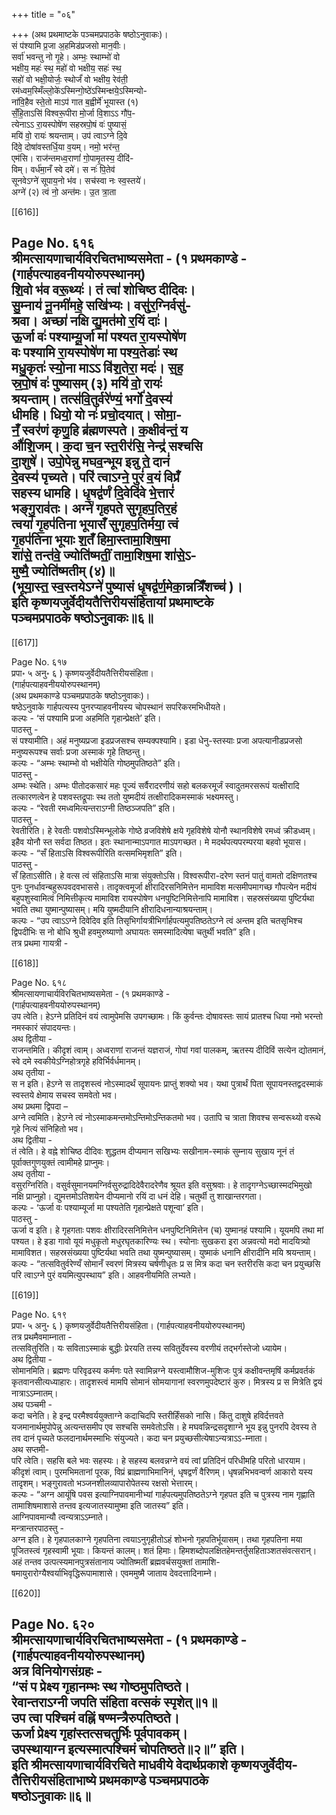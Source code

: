 +++
title = "०६"

+++
(अथ प्रथमाष्टके पञ्चमप्रपाठके षष्ठोऽनुवाकः)।  
सं प॑श्यामि प्र॒जा अ॒हमिड॑प्रजसो मान॒वीः।  
सर्वा॑ भवन्तु नो गृ॒हे। अम्भः॒ स्थाम्भो॑ वो  
भक्षीय॒ महः॑ स्थ॒ महो॑ वो भक्षीय॒ सहः॑ स्थ॒  
सहो॑ वो भक्षी॒योर्जः॒ स्थोर्जं॑ वो भक्षीय॒ रेव॑ती॒  
रम॑ध्वम॒स्मिँल्लो॒के॑ऽस्मिन्गो॒ष्ठे॑ऽस्मिन्क्षये॒ऽस्मिन्यो-  
ना॑वि॒हैव स्ते॒तो माऽप॑ गात ब॒ह्वीर्मे॑ भूयास्त (१)  
सँ॒हि॒ताऽसि॑ विश्वरू॒पीरा मो॒र्जा वि॒शाऽऽ गौ॑प॒-  
त्येनाऽऽ रा॒यस्पोषे॑ण सहस्रपो॒षं वः॑ पुष्यासं॒  
मयि॑ वो॒ रायः॑ श्रयन्ताम्। उप॑ त्वाऽग्ने दि॒वे  
दि॑वे॒ दोषा॑वस्तर्धि॒या व॒यम्। नमो॒ भर॑न्त॒  
एम॑सि। राज॑न्तमध्व॒राणां॑ गो॒पामृ॒तस्य॒ दीदि॑-  
विम्। वर्ध॑मा॒नँ स्वे दमे॑। स नः॑ पि॒तेव॑  
सूनवेऽग्ने॑ सूपाय॒नो भ॑व। सच॑स्वा नः स्व॒स्तये॑।  
अग्ने॑ (२) त्वं नो॒ अन्त॑मः। उ॒त त्रा॒ता

[[616]]

Page No. ६१६  
श्रीमत्सायणाचार्यविरचितभाष्यसमेता - (१ प्रथमकाण्डे -  
(गार्हपत्याहवनीययोरुपस्थानम्)  
शि॒वो भ॑व वरू॒थ्यः॑। तं त्वा॑ शोचिष्ठ दीदिवः।  
सु॒म्नाय॑ नू॒नमी॑महे॒ सखि॑भ्यः। वसु॑र॒ग्निर्वसु॑-  
श्रवा। अच्छा॑ नक्षि द्यु॒मत॑मो र॒यिं दाः॑।  
ऊ॒र्जा वः॑ पश्याम्यू॒र्जा मा॑ पश्यत रा॒यस्पोषे॑ण  
वः पश्यामि रा॒यस्पोषे॑ण मा पश्य॒तेडाः॑ स्थ  
मधु॒कृतः॑ स्यो॒ना माऽऽ वि॑श॒तेरा॒ मदः॑। स॒ह॒  
स्र॒पो॒षं वः॑ पुष्यासम् (३) मयि॑ वो॒ रायः॑  
श्रयन्ताम्। तत्स॑वि॒तुर्वरे॑ण्यं॒ भर्गो॑ दे॒वस्य॑  
धीमहि। धियो॒ यो नः॑ प्रचो॒दयात्। सोमा॒-  
नँ॒ स्वर॑णं कृणु॒हि ब्र॑ह्मणस्पते। क॒क्षीव॑न्तं॒ य  
औ॑शि॒जम्। क॒दा च॒न स्त॒रीर॑सि॒ नेन्द्र॑ सश्चसि  
दा॒शुषे॑। उपो॒पेन्नु मघव॒न्भूय इन्नु ते॒ दानं॑  
दे॒वस्य॑ पृच्यते। परि॑ त्वाऽग्ने॒ पुरं॑ व॒यं विप्रँ॑  
सहस्य धामहि। धृ॒षद्व॑र्णं दि॒वेदि॑वे भे॒त्तारं॑  
भङ्गु॒राव॑तः। अग्ने॑ गृहपते सुगृहप॒तिर॒हं  
त्वया॑ गृ॒हप॑तिना भूयासँ सुगृहप॒तिर्मया॒ त्वं  
गृ॒हप॑तिना भूयाः श॒तँ हिमा॒स्तामा॒शिष॒मा  
शा॑से॒ तन्त॑वे॒ ज्योति॑ष्मतीं॒ तामा॒शिष॒मा शा॑से॒ऽ-  
मुष्मै॒ ज्योति॑ष्मतीम् (४)॥  
(भूया॒स्त॒ स्व॒स्तयेऽग्ने॑ पुष्यासं धृ॒षद्व॑र्ण॒मेका॒न्नत्रिँशच्च॑ )।  
इति कृष्णयजुर्वेदीयतैत्तिरीयसंहितायां प्रथमाष्टके  
पञ्चमप्रपाठके षष्ठोऽनुवाकः॥६॥
-------

[[617]]

Page No. ६१७  
प्रपा॰ ५ अनु॰ ६ ) कृष्णयजुर्वेदीयतैत्तिरीयसंहिता।  
(गार्हपत्याहवनीययोरुपस्थानम्)  
(अथ प्रथमकाण्डे पञ्चमप्रपाठके षष्ठोऽनुवाकः)।  
षष्ठेऽनुवाके गार्हपत्यस्य पुनरप्याहवनीयस्य चोपस्थानं सपरिकरमभिधीयते।  
कल्पः - ‘सं पश्यामि प्रजा अहमिति गृहान्प्रेक्षते’ इति।  
पाठस्तु -  
सं पश्यामीति। अहं मनुष्यप्रजा इडप्रजसश्च सम्यक्पश्यामि। इडा धेनु-स्तस्याः प्रजा अपत्यानीडप्रजसो मनुष्यरूपश्च सर्वाः प्रजा अस्माकं गृहे तिष्ठन्तु।  
कल्पः - “अम्भः स्थाम्भो वो भक्षीयेति गोष्ठमुपतिष्ठते” इति।  
पाठस्तु -  
अम्भः स्थेति। अम्भः पीतोदकसारं महः पूज्यं सर्वैरादरणीयं सहो बलकरमूर्जं स्वादुतमरसरूपं यत्क्षीरादि तत्कारणत्वेन हे पशवस्तद्रूपाः स्थ ततो युष्मदीयं तत्क्षीरादिकमस्माकं भक्ष्यमस्तु।  
कल्पः - “रेवती रमध्वमित्यन्तराऽग्नी तिष्ठञ्जपति” इति।  
पाठस्तु -  
रेवतीरिति। हे रेवतीः पशवोऽस्मिन्भूलोके गोष्ठे व्रजविशेषे क्षये गृहविशेषे योनौ स्थानविशेषे रमध्वं क्रीडध्वम्। इहैव योनौ स्त सर्वदा तिष्ठत। इतः स्थानान्माऽपगात माऽपगच्छत। मे मदर्थपत्यपरम्परया बहवो भूयास।  
कल्पः - “सँ हिताऽसि विश्वरूपीरिति वत्समभिमृशति” इति।  
पाठस्तु -  
सँ हिताऽसीति। हे वत्स त्वं संहिताऽसि मात्रा संयुक्तोऽसि। विश्वरूपीरा-दरेण स्तनं पातुं वामतो दक्षिणतश्च पुनः पुनर्धावन्बहुरूपवदवभाससे। तादृक्त्वमूर्जा क्षीरादिरसनिमित्तेन मामाविश मत्समीपमागच्छ गौपत्येन मदीयं बहुपशुस्वामित्वं निमित्तीकृत्य मामाविश रायस्पोषेण धनपुष्टिनिमित्तेनापि मामाविश। सहस्रसंख्यया पुष्टिर्यथा भवति तथा युष्मान्पुष्यासम्। मयि युष्मदीयानि क्षीरादिधनान्याश्रयन्ताम्।  
कल्पः - “उप त्वाऽऽग्ने दिवेदिव इति तिसृभिर्गायत्रीभिर्गार्हपत्यमुपतिष्ठतेऽग्ने त्वं अन्तम इति चतसृभिश्च द्विपदीभिः स नो बोधि श्रुधी हवमुरुष्याणो अघायतः समस्मादित्येषा चतुर्थी भवति” इति।  
तत्र प्रथमा गायत्री -

[[618]]

Page No. ६१८  
श्रीमत्सायणाचार्यविरचितभाष्यसमेता - (१ प्रथमकाण्डे -  
(गार्हपत्याहवनीययोरुपस्थानम्)  
उप त्वेति। हेऽग्ने प्रतिदिनं वयं त्वामुपेमसि उपगच्छामः। किं कुर्वन्तः दोषावस्तः सायं प्रातश्च धिया नमो भरन्तो नमस्कारं संपादयन्तः।  
अथ द्वितीया -  
राजन्तमिति। कीदृशं त्वाम्। अध्वराणां राजन्तं यज्ञराजं, गोपां गवां पालकम्, ऋतस्य दीदिविं सत्येन द्योतमानं, स्वे दमे स्वकीयेऽग्निहोत्रगृहे हविर्भिर्वर्धमानम्।  
अथ तृतीया -  
स न इति। हेऽग्ने स तादृशस्त्वं नोऽस्मादर्थं सूपायनः प्राप्तुं शक्यो भव। यथा पुत्रार्थं पिता सूपायनस्तद्वदस्माकं स्वस्तये क्षेमाय सचस्व समवेतो भव।  
अथ प्रथमा द्विपदा –  
अग्ने त्वमिति। हेऽग्ने त्वं नोऽस्माकमन्तमोऽन्तिमोऽन्तिकतमो भव। उतापि च त्राता शिवश्च सन्वरूथ्यो वरूथे गृहे नित्यं संनिहितो भव।  
अथ द्वितीया -  
तं त्वेति। हे वह्ने शोचिष्ठ दीदिवः शुद्धतम दीप्यमान सखिभ्यः सखीनाम-स्माकं सुम्नाय सुखाय नूनं तं पूर्वाक्तगुणयुक्तं त्वामीमहे प्राप्नुमः।  
अथ तृतीया -  
वसुरग्निरिति। वसुर्वसुमानयमग्निर्वसुरुद्रादिदेवैरादरेणैव श्रूयत इति वसुश्रवाः। हे तादृगग्नेऽच्छास्मदभिमुखो नक्षि प्राप्नुहो। द्युमत्तमोऽतिशयेन दीप्यमानो रयिं दा धनं देहि। चतुर्थी तु शाखान्तरगता।  
कल्पः - ‘ऊर्जा वः पश्याम्यूर्जा मा पश्यतेति गृहान्प्रेक्षते पशून्वा’ इति।  
पाठस्तु -  
ऊर्जा व इति। हे गृहगताः पशवः क्षीरादिरसनिमित्तेन धनपुष्टिनिमित्तेन (च) युष्मानहं पश्यामि। यूयमपि तथा मां पश्यत। हे इडा गावो यूयं मधुकृतो मधुरघृतकारिण्यः स्थ। स्योनाः सुखकरा इरा अन्नवत्यो मदो मादयित्र्यो मामाविशत। सहस्रसंख्यया पुष्टिर्यथा भवति तथा युष्मन्पुष्यासम्। युष्माकं धनानि क्षीरादीनि मयि श्रयन्ताम्।  
कल्पः - “तत्सवितुर्वरेण्यँ सोमानँ स्वरणं मित्रस्य चर्षणीधृतः प्र स मित्र कदा चन स्तरीरसि कदा चन प्रयुच्छसि परि त्वाऽग्ने पुरं वयमित्युपस्थाय” इति। आहवनीयमिति लभ्यते।

[[619]]

Page No. ६१९  
प्रपा॰ ५ अनु॰ ६ ) कृष्णयजुर्वेदीयतैत्तिरीयसंहिता। (गार्हपत्याहवनीययोरुपस्थानम्)  
तत्र प्रथमैवमाम्नाता -  
तत्सवितुरिति। यः सविताऽस्माकं बुद्धीः प्रेरयति तस्य सवितुर्देवस्य वरणीयं तद्भर्गस्तेजो ध्यायेम।  
अथ द्वितीया -  
सोमानमिति। ब्रह्मणः परिवृढस्य कर्मणः पते स्वामिन्नग्ने यस्त्वामौशिज-मुशिजः पुत्रं कक्षीवन्तमृषिं कर्मप्रवर्तकं कृतवानसीत्यध्याहारः। तादृशस्त्वं मामपि सोमानं सोमयागानां स्वरणमुपदेष्टारं कुरु। मित्रस्य प्र स मित्रेति द्वयं नात्राऽऽम्नातम्।  
अथ पञ्चमी -  
कदा चनेति। हे इन्द्र परमैश्वर्ययुक्ताग्ने कदाचिदपि स्तरीर्हिंसको नासि। किंतु दाशुषे हविर्दत्तवते यजमानार्थमुपोपेन्नु अत्यन्तसमीप एव सश्चसि समवेतोऽसि। हे मघवन्निन्द्रसदृशाग्ने भूय इन्नु पुनरपि देवस्य ते तव दानं पृच्यते फलदानार्थमस्माभिः संयुज्यते। कदा चन प्रयुच्छसीत्येषाऽन्यत्राऽऽ-म्नाता।  
अथ सप्तमी-  
परि त्वेति। सहसि बले भवः सहस्यः। हे सहस्य बलवन्नग्ने वयं त्वां प्रतिदिनं परिधीमहि परितो धारयाम। कीदृशं त्वाम्। पुरमभिमतानां पूरक, विप्रं ब्राह्मणाभिमानिनं, धृषद्वर्णं वैरिणम्। धृषन्नभिभवन्वर्ण आकारो यस्य तादृशम्। भङ्गुरावतो भञ्जनशीलव्यापारोपेतस्य रक्षसो भेत्तारम्।  
कल्पः - “अग्न आयूंषि पवस इत्याग्निपावमानीभ्यां गार्हपत्यमुपतिष्ठतेऽग्ने गृहपत इति च पुत्रस्य नाम गृह्णाति तामाशिषमाशासे तन्तव इत्यजातस्यामुष्मा इति जातस्य” इति।  
आग्निपावमान्यौ त्वन्यत्राऽऽम्नाते।  
मन्त्रान्तरपाठस्तु -  
अग्न इति। हे गृहपालकाग्ने गृहपतिना त्वयाऽनुगृहीतोऽहं शोभनो गृहपतिर्भूयासम्। तथा गृहपतिना मया पूजितस्त्वं गृहस्वामी भूयाः। कियन्तं कालम्। शतं हिमाः। हिमशब्दोपलक्षितहेमन्तर्तुसहिताञ्शतसंवत्सरान्। अहं तन्तव उत्पत्स्यमानपुत्रसंतानाय ज्योतिष्मतीं ब्रह्मवर्चसयुक्तां तामाशि-षमायुरारोग्यैश्वर्याभिवृद्धिरूपामाशासे। एवममुष्मै जाताय देवदत्तादिनाम्ने।

[[620]]

Page No. ६२०  
श्रीमत्सायणाचार्यविरचितभाष्यसमेता - (१ प्रथमकाण्डे -  
(गार्हपत्याहवनीययोरुपस्थानम्)  
अत्र विनियोगसंग्रहः -  
“सं प प्रेक्ष्य गृहानम्भः स्थ गोष्ठमुपतिष्ठते।  
रेवान्तराऽग्नी जपति संहिता वत्सकं स्पृशेत्॥१॥  
उप त्वा पश्चिमं वह्निं षण्मन्त्रैरुपतिष्ठते।  
ऊर्जा प्रेक्ष्य गृहांस्तत्सचतुर्भिः पूर्वपावकम्।  
उपस्थायाग्न इत्यस्मात्पश्चिमं चोपतिष्ठते॥२॥” इति।  
इति श्रीमत्सायणाचार्यविरचिते माधवीये वेदार्थप्रकाशे कृष्णयजुर्वेदीय-तैत्तिरीयसंहिताभाष्ये प्रथमकाण्डे पञ्चमप्रपाठके  
षष्ठोऽनुवाकः॥६॥
------  
